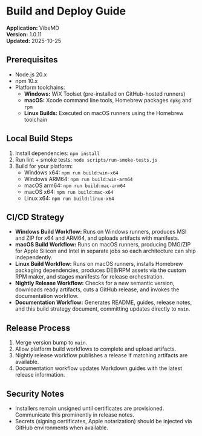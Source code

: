 # Build and Deploy Guide

**Application:** VibeMD  
**Version:** 1.0.11  
**Updated:** 2025-10-25

## Prerequisites

- Node.js 20.x
- npm 10.x
- Platform toolchains:
  - **Windows:** WiX Toolset (pre-installed on GitHub-hosted runners)
  - **macOS:** Xcode command line tools, Homebrew packages `dpkg` and `rpm`
  - **Linux Builds:** Executed on macOS runners using the Homebrew toolchain

## Local Build Steps

1. Install dependencies: `npm install`
2. Run lint + smoke tests: `node scripts/run-smoke-tests.js`
3. Build for your platform:
   - Windows x64: `npm run build:win-x64`
   - Windows ARM64: `npm run build:win-arm64`
   - macOS arm64: `npm run build:mac-arm64`
   - macOS x64: `npm run build:mac-x64`
   - Linux x64: `npm run build:linux-x64`

## CI/CD Strategy

- **Windows Build Workflow:** Runs on Windows runners, produces MSI and ZIP for x64 and ARM64, and uploads artifacts with manifests.
- **macOS Build Workflow:** Runs on macOS runners, producing DMG/ZIP for Apple Silicon and Intel in separate jobs so each architecture can ship independently.
- **Linux Build Workflow:** Runs on macOS runners, installs Homebrew packaging dependencies, produces DEB/RPM assets via the custom RPM maker, and stages manifests for release orchestration.
- **Nightly Release Workflow:** Checks for a new semantic version, downloads ready artifacts, cuts a GitHub release, and invokes the documentation workflow.
- **Documentation Workflow:** Generates README, guides, release notes, and this build strategy document, committing updates directly to `main`.

## Release Process

1. Merge version bump to `main`.
2. Allow platform build workflows to complete and upload artifacts.
3. Nightly release workflow publishes a release if matching artifacts are available.
4. Documentation workflow updates Markdown guides with the latest release information.

## Security Notes

- Installers remain unsigned until certificates are provisioned. Communicate this prominently in release notes.
- Secrets (signing certificates, Apple notarization) should be injected via GitHub environments when available.
